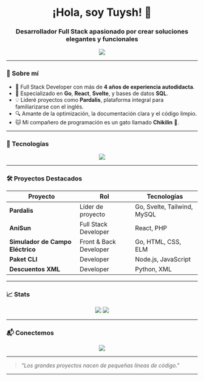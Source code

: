 <h1 align="center">¡Hola, soy Tuysh! 👋</h1>
<h3 align="center">Desarrollador Full Stack apasionado por crear soluciones elegantes y funcionales</h3>

<p align="center">
  <img src="https://readme-typing-svg.herokuapp.com?font=Fira+Code&duration=3000&pause=1000&color=00BFAA&center=true&vCenter=true&width=435&lines=Bienvenido+a+mi+perfil+de+GitHub!;Go+%2B+Svelte+%2B+SQL+%3D+❤️" />
</p>

---

### 🚀 Sobre mí

- 🧠 Full Stack Developer con más de **4 años de experiencia autodidacta**.
- 🧰 Especializado en **Go**, **React**, **Svelte**, y bases de datos **SQL**.
- 💡 Lideré proyectos como **Pardalis**, plataforma integral para familiarizarse con el inglés.
- 🔍 Amante de la optimización, la documentación clara y el código limpio.
- 🐱 Mi compañero de programación es un gato llamado **Chikilin** 🐾.

---

### 🧰 Tecnologías

<p align="center">
  <img src="https://skillicons.dev/icons?i=go,ts,js,react,svelte,html,css,tailwind,nodejs,mysql,git,python,linux" />
</p>

---

### 🛠️ Proyectos Destacados

| Proyecto       | Rol                        | Tecnologías                                    |
|----------------|----------------------------|------------------------------------------------|
| **Pardalis**   | Líder de proyecto          | Go, Svelte, Tailwind, MySQL                    |
| **AniSun**     | Full Stack Developer       | React, PHP                                     |
| **Simulador de Campo Eléctrico** | Front & Back Developer | Go, HTML, CSS, ELM                            |
| **Paket CLI**  | Developer                  | Node.js, JavaScript                            |
| **Descuentos XML** | Developer              | Python, XML                                    |

---

### 📈 Stats

<p align="center">
  <img src="https://github-readme-stats.vercel.app/api?username=Tuysh&show_icons=true&theme=tokyonight" />
  <img src="https://github-readme-streak-stats.herokuapp.com/?user=Tuysh&theme=tokyonight" />
</p>

---

### 📬 Conectemos

<p align="center">
  <a href="mailto:angelmacloviomorales@gmail.com"><img src="https://img.shields.io/badge/email-D14836?style=for-the-badge&logo=gmail&logoColor=white" /></a>
</p>

---

> *"Los grandes proyectos nacen de pequeñas líneas de código."*

---

